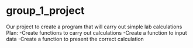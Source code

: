# group_1_project
Our project to create a program that will carry out simple lab calculations
Plan:
-Create functions to carry out calculations
-Create a function to input data
-Create a function to present the correct calculation
